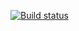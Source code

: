 [![Build status](https://ci.appveyor.com/api/projects/status/5y25ewwvl2swfnuu?svg=true)](https://ci.appveyor.com/project/Romankurinov/bdd)
